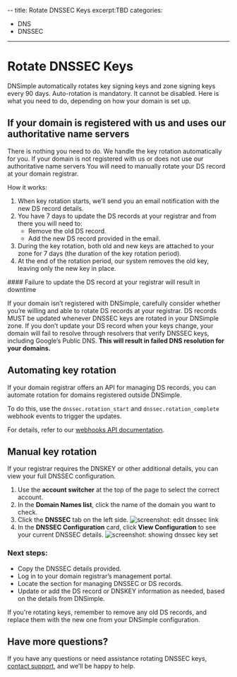 --
title: Rotate DNSSEC Keys
excerpt:TBD
categories:
- DNS
- DNSSEC
---

# Rotate DNSSEC Keys 

DNSimple automatically rotates key signing keys and zone signing keys every 90 days. Auto-rotation is mandatory. It cannot be disabled.
Here is what you need to do, depending on how your domain is set up.

## If your domain is registered with us and uses our authoritative name servers
There is nothing you need to do. We handle the key rotation automatically for you.
If your domain is not registered with us or does not use our authoritative name servers
You will need to manually rotate your DS record at your domain registrar.

How it works:

1. When key rotation starts, we’ll send you an email notification with the new DS record details.
2. You have 7 days to update the DS records at your registrar and from there you will need to:
    - Remove the old DS record.
    - Add the new DS record provided in the email.
3. During the key rotation,  both old and new keys are attached to your zone for 7 days (the duration of the key rotation period). 
4. At the end of the rotation period, our system removes the old key, leaving only the new key in place.

<warning>
#### Failure to update the DS record at your registrar will result in downtime
  
If your domain isn’t registered with DNSimple, carefully consider whether you’re willing and able to rotate DS records at your registrar. DS records MUST be updated whenever DNSSEC keys are rotated in your DNSimple zone. If you don’t update your DS record when your keys change, your domain will fail to resolve through resolvers that verify DNSSEC keys, including Google’s Public DNS. **This will result in failed DNS resolution for your domains.**
</warning>

## Automating key rotation

If your domain registrar offers an API for managing DS records, you can automate rotation for domains registered outside DNSimple. 

To do this, use the `dnssec.rotation_start` and `dnssec.rotation_complete` webhook events to trigger the updates. 

For details, refer to our [webhooks API documentation](https://developer.dnsimple.com/v2/webhooks/webhooks/).

## Manual key rotation

If your registrar requires the DNSKEY or other additional details, you can view your full DNSSEC configuration.

1. Use the **account switcher** at the top of the page to select the correct account.
2. In the **Domain Names list**, click the name of the domain you want to check.
3. Click the **DNSSEC** tab on the left side.
   ![screenshot: edit dnssec link](/files/dnssec-tab-location.png)
4. In the **DNSSEC Configuration** card, click **View Configuration** to see your current DNSSEC details.
   ![screenshot: showing dnssec key set](/files/dnssec-key-set.png)


### Next steps:

- Copy the DNSSEC details provided.
- Log in to your domain registrar’s management portal.
- Locate the section for managing DNSSEC or DS records.
- Update or add the DS record or DNSKEY information as needed, based on the details from DNSimple.

If you're rotating keys, remember to remove any old DS records, and replace them with the new one from your DNSimple configuration.

## Have more questions? 

If you have any questions or need assistance rotating DNSSEC keys, [contact support](https://dnsimple.com/contact), and we’ll be happy to help.

